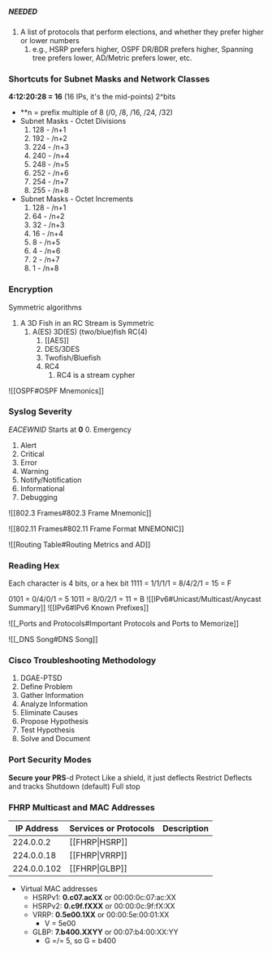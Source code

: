 ##### NEEDED
1. A list of protocols that perform elections, and whether they prefer higher or lower numbers
	1. e.g., HSRP prefers higher, OSPF DR/BDR prefers higher, Spanning tree prefers lower, AD/Metric prefers lower, etc.

### Shortcuts for Subnet Masks and Network Classes

**4:12:20:28 = 16** (16 IPs, it's the mid-points)
2^bits

- **n = prefix multiple of 8 (/0, /8, /16, /24, /32)
- Subnet Masks - Octet Divisions
	1. 128 - /n+1
	2. 192 - /n+2
	3. 224 - /n+3
	4. 240 - /n+4
	5. 248 - /n+5
	6. 252 - /n+6
	7. 254 - /n+7
	8. 255 - /n+8
- Subnet Masks - Octet Increments
	1. 128 - /n+1
	2. 64 - /n+2
	3. 32 - /n+3
	4. 16 - /n+4
	5. 8 - /n+5
	6. 4 - /n+6
	7. 2 - /n+7
	8. 1 - /n+8

### Encryption
Symmetric algorithms
1. A 3D Fish in an RC Stream is Symmetric
	1.  A(ES) 3D(ES) (two/blue)fish RC(4)
		1.  [[AES]]
		2.  DES/3DES
		3.  Twofish/Bluefish
		4.  RC4
			1.  RC4 is a stream cypher


![[OSPF#OSPF Mnemonics]]

### Syslog Severity
*EACEWNID* Starts at **0**
0. Emergency
1. Alert
2. Critical
3. Error
4. Warning
5. Notify/Notification
6. Informational
7. Debugging


![[802.3 Frames#802.3 Frame Mnemonic]]

![[802.11 Frames#802.11 Frame Format MNEMONIC]]

![[Routing Table#Routing Metrics and AD]]



### Reading Hex

Each character is 4 bits, or a hex bit
1111 = 1/1/1/1 = 8/4/2/1 = 15 = F

0101 = 0/4/0/1 = 5
1011 = 8/0/2/1 = 11 = B
![[IPv6#Unicast/Multicast/Anycast Summary]]
![[IPv6#IPv6 Known Prefixes]]



![[_Ports and Protocols#Important Protocols and Ports to Memorize]]

![[_DNS Song#DNS Song]]

### Cisco Troubleshooting Methodology
1. DGAE-PTSD 
2. Define Problem
3. Gather Information
4. Analyze Information
5. Eliminate Causes
6. Propose Hypothesis
7. Test Hypothesis
8. Solve and Document


### Port Security Modes
**Secure your PRS**-d
Protect
	Like a shield, it just deflects
Restrict
	Deflects and tracks
Shutdown (default)
	Full stop



### FHRP Multicast and MAC Addresses

| IP Address  | Services or Protocols | Description |
| ----------- | --------------------- | ----------- |
| 224.0.0.2   | [[FHRP\|HSRP]]        |             |
| 224.0.0.18  | [[FHRP\|VRRP]]        |             |
| 224.0.0.102 | [[FHRP\|GLBP]]        |             |

- Virtual MAC addresses
	- HSRPv1: **0.c07.acXX** or 00:00:0c:07:ac:XX
	- HSRPv2: **0.c9f.fXXX** or 00:00:0c:9f:fX:XX 
	- VRRP: **0.5e00.1XX** or 00:00:5e:00:01:XX
		- V = 5e00
	- GLBP: **7.b400.XXYY** or 00:07:b4:00:XX:YY 
		- G =/= 5, so G = b400